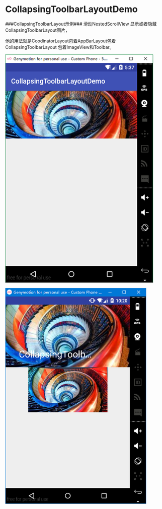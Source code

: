 # CollapsingToolbarLayoutDemo
###CollapsingToolbarLayout示例###
滑动NestedScrollView 显示或者隐藏CollapsingToolbarLayout图片，

他的用法就是CoodinatorLayout包着AppBarLayout包着CollapsingToolbarLayout 包着ImageView和Toolbar。



![](https://raw.githubusercontent.com/gdmec07120731/CollapsingToolbarLayoutDemo/master/pic/screenshot2.png)

![](https://raw.githubusercontent.com/gdmec07120731/CollapsingToolbarLayoutDemo/master/pic/Screenshot.png)
